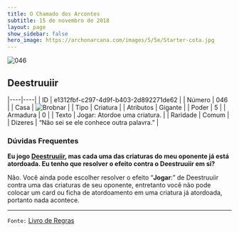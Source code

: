 ```yaml
---
title: O Chamado dos Arcontes
subtitle: 15 de novembro de 2018
layout: page
show_sidebar: false
hero_image: https://archonarcana.com/images/5/5e/Starter-cota.jpg
---
```


![046](https://cdn.keyforgegame.com/media/card_front/pt/341_046_MXF2PV92XQPW_pt.png)

## Deestruuiir

|----|----|
| ID | e1312fbf-c297-4d9f-b403-2d892271de62 |
| Número | 046 |
| Casa | ![Brobnar](https://archonarcana.com/images/thumb/e/e0/Brobnar.png/22px-Brobnar.png "Brobnar") |
| Tipo | Criatura |
| Atributos | Gigante |
| Poder | 5 |
| Armadura | 0 |
| Texto | Jogar: Atordoe uma criatura. |
| Raridade | Comum |
| Dizeres | “Não sei se ele conhece outra palavra.” |

### Dúvidas Frequentes

**Eu jogo [Deestruuiir](/cota/046), mas cada uma das criaturas do meu
oponente já está atordoada. Eu tenho que resolver o efeito contra o
Deestruuiir em si?**

Não. Você ainda pode escolher resolver o efeito “**Jogar**:” de Deestruuiir
contra uma das criaturas de seu oponente, entretanto você não pode
colocar um card ou ficha de atordoamento em uma
criatura já atordoada, portanto
nada acontece.

<hr/>

`Fonte:` [Livro de Regras](https://drive.google.com/open?id=14pM1J8ZR_4hZbGFZt-ArQdAGsHCPEQdE)

